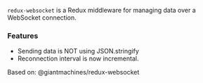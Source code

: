 `redux-websocket` is a Redux middleware for managing data over a WebSocket connection.
### Features

- Sending data is NOT using JSON.stringify
- Reconnection interval is now incremental.

Based on: @giantmachines/redux-websocket


